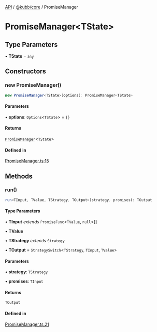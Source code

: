 [API](../../../packages.md) / [@kubb/core](../index.md) / PromiseManager

# PromiseManager\<TState\>

## Type Parameters

• **TState** = `any`

## Constructors

### new PromiseManager()

```ts
new PromiseManager<TState>(options): PromiseManager<TState>
```

#### Parameters

• **options**: `Options`\<`TState`\> = `{}`

#### Returns

[`PromiseManager`](PromiseManager.md)\<`TState`\>

#### Defined in

[PromiseManager.ts:15](https://github.com/kubb-project/kubb/blob/7f30045af96d8c89b6cda0a30f7535f095a0cb45/packages/core/src/PromiseManager.ts#L15)

## Methods

### run()

```ts
run<TInput, TValue, TStrategy, TOutput>(strategy, promises): TOutput
```

#### Type Parameters

• **TInput** *extends* `PromiseFunc`\<`TValue`, `null`\>[]

• **TValue**

• **TStrategy** *extends* `Strategy`

• **TOutput** = `StrategySwitch`\<`TStrategy`, `TInput`, `TValue`\>

#### Parameters

• **strategy**: `TStrategy`

• **promises**: `TInput`

#### Returns

`TOutput`

#### Defined in

[PromiseManager.ts:21](https://github.com/kubb-project/kubb/blob/7f30045af96d8c89b6cda0a30f7535f095a0cb45/packages/core/src/PromiseManager.ts#L21)
